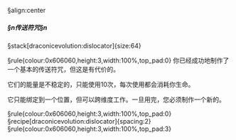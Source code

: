 §align:center
##### §n传送符咒§n

§stack[draconicevolution:dislocator]{size:64}

§rule{colour:0x606060,height:3,width:100%,top_pad:0}
你已经成功地制作了一个基本的传送符咒，但这是有代价的。

它们的能量是不稳定的，只能使用10次，每次使用都会消耗你生命。

它只能绑定到一个位置，但可以跨维度工作。一旦用完，您必须制作一个新的。

§rule{colour:0x606060,height:3,width:100%,top_pad:0}
§recipe[draconicevolution:dislocator]{spacing:2}
§rule{colour:0x606060,height:3,width:100%,top_pad:3}